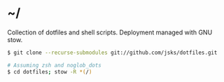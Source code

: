 # ~/

Collection of dotfiles and shell scripts. Deployment managed with GNU stow.

```sh
$ git clone --recurse-submodules git://github.com/jsks/dotfiles.git

# Assuming zsh and noglob_dots
$ cd dotfiles; stow -R *(/)
```
